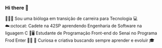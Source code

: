 ### Hi there 👋

:monkey::cactus::sunflower: Sou uma bióloga em transição de carreira para Tecnologia :computer::cloud::octocat:
Cadete na 42SP aprendendo Engenharia de Software na liguagem C  :memo::desktop_computer:
Estudante de Programação Front-end do Senai no Programa Frod Enter :star2::raising_hand:
:rocket: Curiosa e criativa buscando sempre aprender e evoluir :mortar_board:
<!--
**MichelyPrado/MichelyPrado** is a ✨ _special_ ✨ repository because its `README.md` (this file) appears on your GitHub profile.

Here are some ideas to get you started:

- 🔭 I’m currently working on ...
- 🌱 I’m currently learning ...
- 👯 I’m looking to collaborate on ...
- 🤔 I’m looking for help with ...
- 💬 Ask me about ...
- 📫 How to reach me: ...
- 😄 Pronouns: ...
- ⚡ Fun fact: ...
-->
